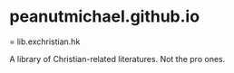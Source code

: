 # peanutmichael.github.io

= lib.exchristian.hk

A library of Christian-related literatures.  Not the pro ones.
